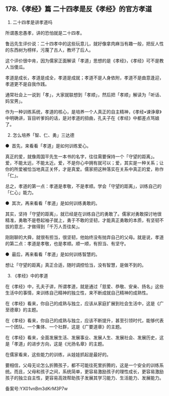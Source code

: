 ## 178.《孝经》篇 二十四孝是反《孝经》的官方孝道
1. 二十四孝是讲孝道吗


所谓愚忠愚孝，讲的恐怕就是二十四孝。


鲁迅先生评价说：二十四孝中的这些玩意儿，就好像拿肉麻当有趣一般，把反人性的东西树为榜样，污蔑了古人，教坏了后人。


这个评价很中肯，因为儒家正面解读「孝道」思想的是《孝经》，《孝经》可不是教人当傻瓜。


孝道是成长，孝道是成全，孝道是成就；孝道不是人身依附，孝道不是曲意逢迎，孝道更不是自我作践。


通常社会上一说到「孝」，大家就联想到「孝顺」，然后把「孝顺」解读为「听话、妈宝男」。


作为一种训练系统，孝道的核心，是培养一个人真正的自主精神，《孝经•谏诤章》中明确讲，盲目听爹妈的话，是对孝道的扭曲，孔夫子在《孝经》中都差点骂娘了。


2. 怎么培养「智、仁、勇」三达德


●  首先，来看看「孝道」是如何训练爱心。


真正的爱，就像周国平先生一本书的名字，往往需要保持一个「守望的距离」。爱，不能太远，不能太近。爱，不是你心中拥有就可以；爱，其实是一种关系；让你的所爱被恰当地真正关怀，才是真爱。儒家把这种落实在关系中真正的爱，称作「仁」。


总之，孝道的第一点：孝道是孝敬，不是孝顺。学会「守望的距离」，训练自己的「仁心」能力。


●  其次，再来看看「孝道」是如何训练勇敢的。


其实，坚持「守望的距离」，就已经是在训练自己的勇敢了。儒家对勇敢探讨地很精准，勇敢不是卷起袖子就上，勇于不敢的坚韧，才能真正勇敢的本质，有坚韧不拔的意志，才做得到「千万人吾往矣」。


刚刚聊的大舜，就很有担当，很坚韧，他始终没有抛弃自己的父母。就是说，孝道的第二点：孝道是孝敬，也是孝顺。顺一顺，有担当、有坚守。


●  最后，再来看看「孝道」是如何训练智慧的。


想让「守望的距离」真正合适，随时调控恰当，没有智慧，是做不到的。


3. 《孝经》中的孝道


在《孝经》中，孔夫子讲，所谓孝道，就是通过「慈爱、恭敬、安亲、扬名」这些生活中的事情，来训练自己精神的独立性，来不断成就自己精神的成熟性。


在《孝经》看来，你自己的成熟与独立，应该从家庭扩展到社会生活中，这是《广至德章》的主题。


在《孝经》看来，你自己的成熟与独立，应该不断提升，甚至引领时代，能够代表一个团队、一个集体、一个社群，这是《广要道章》的主题。


在《孝经》看来，全面发展生活、发展事业、发展人生、发展社会、发展历史，这是「孝道」的进步方向，这是《光扬名章》的主题。


在儒家看来，这些能力的训练，从娃娃抓起是最好的。


要相信，父母无论怎么折腾孩子，都不可能往死里折腾的，这是一个安全的训练系统。而且，父母和孩子之间，系统简单，更容易激励孩子的理性成长，更容易激励孩子的独立自主性，更容易高效帮助孩子发展其学习能力、生活能力、发展能力。


备案号:YX01vnBm3dKrM3P7w

